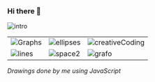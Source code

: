 ### Hi there 👋 
![intro](https://user-images.githubusercontent.com/50753891/147422147-5176d86f-337d-4739-9da2-7e3b9b591dbf.gif)

|  |   | | 
| ------------------------------------------------ | ----------------------------------------------- | ----------------------------------------------- | 
|![Graphs](https://user-images.githubusercontent.com/50753891/147324071-4c47c442-e92a-491d-a3e6-8e8db55f888f.gif) | ![ellipses](https://user-images.githubusercontent.com/50753891/147324213-e24e9bba-c5f4-4947-bd51-d401ade7db2f.gif) | ![creativeCoding](https://user-images.githubusercontent.com/50753891/147324909-504ba7cc-a3ca-4a0e-b51b-e2f1e6d584fe.gif) | 
![lines](https://user-images.githubusercontent.com/50753891/147422263-edcf0598-e0ea-4b32-b667-8281126b9b81.gif) |![space2](https://user-images.githubusercontent.com/50753891/147420190-8e455386-9d44-4c0c-a534-9fb68ecf725e.gif) | ![grafo](https://user-images.githubusercontent.com/50753891/147325085-1d1f5510-32ae-4c7c-8239-a0309888e7a6.gif)


_Drawings done by me using JavaScript_

